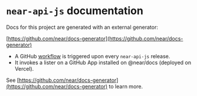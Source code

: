 # `near-api-js` documentation

Docs for this project are generated with an external generator:

[https://github.com/near/docs-generator](https://github.com/near/docs-generator)

- A GitHub [workflow](../.github/workflows/docs-generator-trigger.yml) is triggered upon every `near-api-js` release.
- It invokes a lister on a GitHub App installed on @near/docs (deployed on Vercel).

See [https://github.com/near/docs-generator](https://github.com/near/docs-generator) to learn more.
